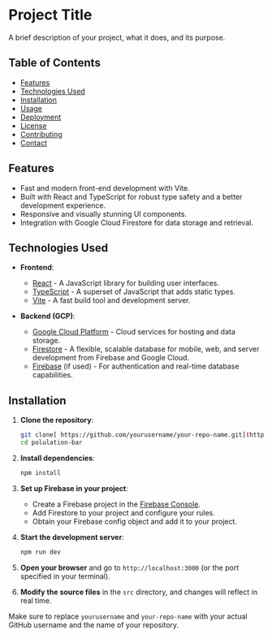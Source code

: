 # Project Title

A brief description of your project, what it does, and its purpose.

## Table of Contents

- [Features](#features)
- [Technologies Used](#technologies-used)
- [Installation](#installation)
- [Usage](#usage)
- [Deployment](#deployment)
- [License](#license)
- [Contributing](#contributing)
- [Contact](#contact)

## Features

- Fast and modern front-end development with Vite.
- Built with React and TypeScript for robust type safety and a better development experience.
- Responsive and visually stunning UI components.
- Integration with Google Cloud Firestore for data storage and retrieval.

## Technologies Used

- **Frontend**:
  - [React](https://reactjs.org/) - A JavaScript library for building user interfaces.
  - [TypeScript](https://www.typescriptlang.org/) - A superset of JavaScript that adds static types.
  - [Vite](https://vitejs.dev/) - A fast build tool and development server.

- **Backend (GCP)**:
  - [Google Cloud Platform](https://cloud.google.com/) - Cloud services for hosting and data storage.
  - [Firestore](https://firebase.google.com/docs/firestore) - A flexible, scalable database for mobile, web, and server development from Firebase and Google Cloud.
  - [Firebase](https://firebase.google.com/) (if used) - For authentication and real-time database capabilities.

## Installation

1. **Clone the repository**:

   ```bash
   git clone[ https://github.com/yourusername/your-repo-name.git](https://github.com/kiwabc123/polulation-bar.git)
   cd polulation-bar
   ```

2. **Install dependencies**:

   ```bash
   npm install
   ```

3. **Set up Firebase in your project**:

   - Create a Firebase project in the [Firebase Console](https://console.firebase.google.com/).
   - Add Firestore to your project and configure your rules.
   - Obtain your Firebase config object and add it to your project.

4. **Start the development server**:

   ```bash
   npm run dev
   ```

5. **Open your browser** and go to `http://localhost:3000` (or the port specified in your terminal). 

6. **Modify the source files** in the `src` directory, and changes will reflect in real time. 

Make sure to replace `yourusername` and `your-repo-name` with your actual GitHub username and the name of your repository.



